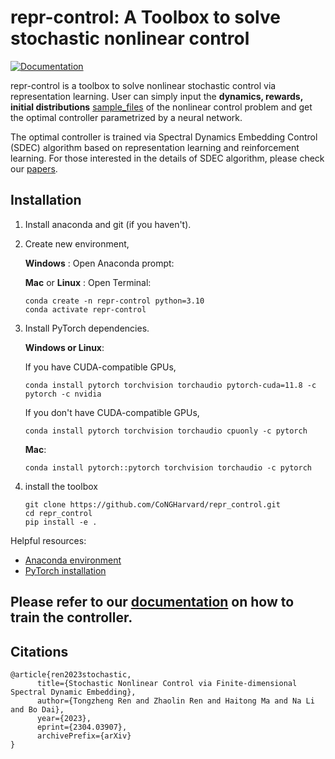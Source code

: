 # repr-control: A Toolbox to solve stochastic nonlinear control

[![Documentation](https://img.shields.io/badge/Documentation-Online-blue)](https://repr-control-orgnaization.readthedocs.io/en/latest/)



repr-control is a toolbox to solve nonlinear stochastic control via representation learning. 
User can simply input the **dynamics, rewards, initial distributions** [sample_files](repr_control/define_problem.py) of the nonlinear control problem
and get the optimal controller parametrized by a neural network.

The optimal controller is trained via Spectral Dynamics Embedding Control (SDEC) algorithm based on representation learning and reinforcement learning.
For those interested in the details of SDEC algorithm, please check our [papers](https://arxiv.org/abs/2304.03907).

## Installation
1. Install anaconda and git (if you haven't).
2. Create new environment,
   
   **Windows** : Open Anaconda prompt:

   **Mac** or **Linux** : Open Terminal:
    
    ```shell
    conda create -n repr-control python=3.10
    conda activate repr-control
    ```
3. Install PyTorch dependencies. 
  
    **Windows or Linux**: 

    If you have CUDA-compatible GPUs,
    ```shell
    conda install pytorch torchvision torchaudio pytorch-cuda=11.8 -c pytorch -c nvidia
    ```
    If you don't have CUDA-compatible GPUs,
    ```shell
    conda install pytorch torchvision torchaudio cpuonly -c pytorch
    ```
   **Mac**:
    ```shell
    conda install pytorch::pytorch torchvision torchaudio -c pytorch
    ```
4. install the toolbox
    ```shell
   git clone https://github.com/CoNGHarvard/repr_control.git
   cd repr_control
   pip install -e .
   ```

Helpful resources: 
- [Anaconda environment](https://conda.io/projects/conda/en/latest/user-guide/getting-started.html)
- [PyTorch installation](https://pytorch.org/get-started/locally/)

## Please refer to our [documentation](https://repr-control-orgnaization.readthedocs.io/en/latest/) on how to train the controller.

## Citations
```
@article{ren2023stochastic,
      title={Stochastic Nonlinear Control via Finite-dimensional Spectral Dynamic Embedding}, 
      author={Tongzheng Ren and Zhaolin Ren and Haitong Ma and Na Li and Bo Dai},
      year={2023},
      eprint={2304.03907},
      archivePrefix={arXiv}
}
```
